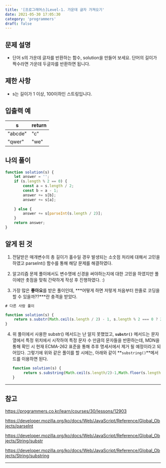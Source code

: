 ```yaml
---
title: '[프로그래머스]Level-1. 가운데 글자 가져오기'
date: 2021-05-30 17:05:30
category: 'programmers'
draft: false
---
```


## 문제 설명

* 단어 s의 가운데 글자를 반환하는 함수, solution을 만들어 보세요. 단어의 길이가 짝수라면 가운데 두글자를 반환하면 됩니다.


## **제한 사항**

* s는 길이가 1 이상, 100이하인 스트링입니다.

  


## 입출력 예

| s       | return |
| ------- | ------ |
| "abcde" | "c"    |
| "qwer"  | "we"   |




## 나의 풀이

```javascript
function solution(s) {
    let answer = '';
    if (s.length % 2 == 0) {
        const a = s.length / 2;
        const b = a - 1;
        answer += s[b];
        answer += s[a];
        
    } else {
        answer += s[parseInt(s.length / 2)];
    }
    return answer;
}
```




## 알게 된 것

1. 전달받은 매개변수의 총 길이가 홀수일 경우 발생되는 소숫점 처리에 대해서 고민을 하였고 parseInt() 함수를 통해 해당 문제를 해결하였다.

2. 알고리즘 문제 풀이에서도 변수명에 신경을 써야하는지에 대한 고민을 하였지만 풀이에만 촛점을 맞춰 간략하게 작성 후 진행하였다.  :)
3. 가장 많은 **좋아요**를 받은 풀이인데, ***어떻게 하면 저렇게 처음부터 한줄로 코딩을 할 수 있을까??***란 충격을 받았다. 

```javascript
# 다른 사람 풀이

function solution(s) {
    return s.substr(Math.ceil(s.length / 2) - 1, s.length % 2 === 0 ? 2 : 1);
}

```

4. 위 풀이에서 사용한 substr() 메서드는 난 알지 못했었고, **`substr()`** 메서드는 문자열에서 특정 위치에서 시작하여 특정 문자 수 만큼의 문자들을 반환하는데, MDN을 통해 확인 시 현재 ECMA-262 표준을 통해 추후 명세서에서 제거 될 예정이라고 되어있다. 그렇기에 위와 같은 풀이를 할 시에는, 아래와 같이 **`substring()`**메서드를 이용하면 된다.

   ```javascript
   function solution(s) {
   		return s.substring(Math.ceil(s.length/2)-1,Math.floor(s.length/2)+1);
   }
   ```
---
## 참고

https://programmers.co.kr/learn/courses/30/lessons/12903

https://developer.mozilla.org/ko/docs/Web/JavaScript/Reference/Global_Objects/parseInt

https://developer.mozilla.org/ko/docs/Web/JavaScript/Reference/Global_Objects/String/substr

https://developer.mozilla.org/ko/docs/Web/JavaScript/Reference/Global_Objects/String/substring

---